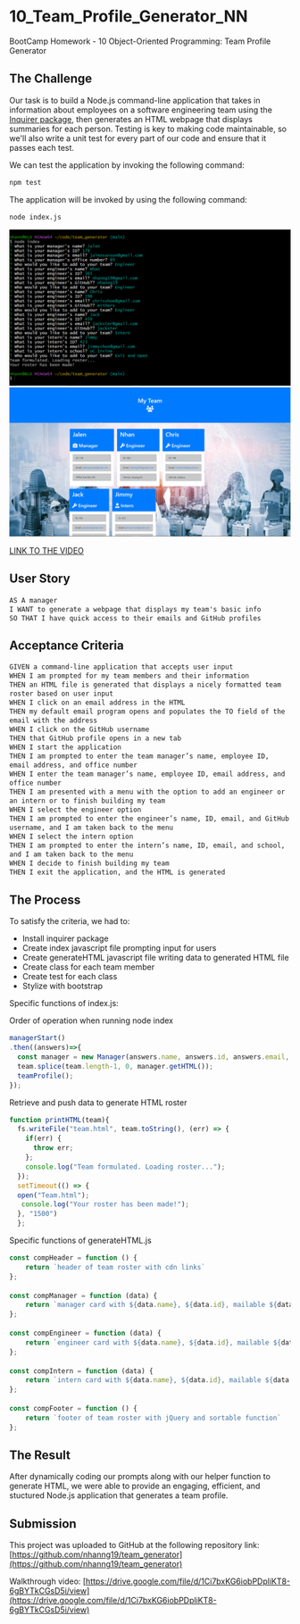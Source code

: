 # 10_Team_Profile_Generator_NN
BootCamp Homework - 10 Object-Oriented Programming: Team Profile Generator

## The Challenge
Our task is to build a Node.js command-line application that takes in information about employees on a software engineering team using the [Inquirer package](https://www.npmjs.com/package/inquirer/v/8.2.4), then generates an HTML webpage that displays summaries for each person. Testing is key to making code maintainable, so we'll also write a unit test for every part of our code and ensure that it passes each test. 

We can test the application by invoking the following command: 
```bash
npm test
```

The application will be invoked by using the following command:

```bash
node index.js
```



![](./assets/img/front.PNG)
![](./assets/img/front2.PNG)

[LINK TO THE VIDEO](https://drive.google.com/file/d/1Ci7bxKG6iobPDpliKT8-6gBYTkCGsD5i/view)


## User Story

```
AS A manager
I WANT to generate a webpage that displays my team's basic info
SO THAT I have quick access to their emails and GitHub profiles
```

## Acceptance Criteria

```
GIVEN a command-line application that accepts user input
WHEN I am prompted for my team members and their information
THEN an HTML file is generated that displays a nicely formatted team roster based on user input
WHEN I click on an email address in the HTML
THEN my default email program opens and populates the TO field of the email with the address
WHEN I click on the GitHub username
THEN that GitHub profile opens in a new tab
WHEN I start the application
THEN I am prompted to enter the team manager’s name, employee ID, email address, and office number
WHEN I enter the team manager’s name, employee ID, email address, and office number
THEN I am presented with a menu with the option to add an engineer or an intern or to finish building my team
WHEN I select the engineer option
THEN I am prompted to enter the engineer’s name, ID, email, and GitHub username, and I am taken back to the menu
WHEN I select the intern option
THEN I am prompted to enter the intern’s name, ID, email, and school, and I am taken back to the menu
WHEN I decide to finish building my team
THEN I exit the application, and the HTML is generated
``` 

## The Process
To satisfy the criteria, we had to:
- Install inquirer package
- Create index javascript file prompting input for users
- Create generateHTML javascript file writing data to generated HTML file
- Create class for each team member
- Create test for each class
- Stylize with bootstrap

Specific functions of index.js:

Order of operation when running node index
```javascript
managerStart()
.then((answers)=>{
  const manager = new Manager(answers.name, answers.id, answers.email, answers.officeNumber);
  team.splice(team.length-1, 0, manager.getHTML());
  teamProfile();
});
```

Retrieve and push data to generate HTML roster
```javascript
function printHTML(team){
  fs.writeFile("team.html", team.toString(), (err) => {
    if(err) {
      throw err;
    };
    console.log("Team formulated. Loading roster...");
  });
  setTimeout(() => {
  open("Team.html");
   console.log("Your roster has been made!");
  }, "1500")
  };
```

Specific functions of generateHTML.js

```javascript
const compHeader = function () {
    return `header of team roster with cdn links`
};

const compManager = function (data) {
    return `manager card with ${data.name}, ${data.id}, mailable ${data.email}, and ${data.officeNumber}`
};

const compEngineer = function (data) {
    return `engineer card with ${data.name}, ${data.id}, mailable ${data.email}, and openable ${data.github}`
};

const compIntern = function (data) {
    return `intern card with ${data.name}, ${data.id}, mailable ${data.email}, and ${data.school}`
};

const compFooter = function () {
    return `footer of team roster with jQuery and sortable function`
};
```

## The Result
After dynamically coding our prompts along with our helper function to generate HTML, we were able to provide an engaging, efficient, and stuctured Node.js application that generates a team profile.

## Submission
This project was uploaded to GitHub at the following repository link:
[https://github.com/nhanng19/team_generator](https://github.com/nhanng19/team_generator)

Walkthrough video: [https://drive.google.com/file/d/1Ci7bxKG6iobPDpliKT8-6gBYTkCGsD5i/view](https://drive.google.com/file/d/1Ci7bxKG6iobPDpliKT8-6gBYTkCGsD5i/view)
